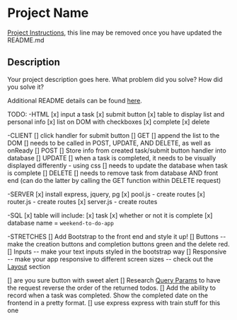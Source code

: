 # Project Name

[Project Instructions](./INSTRUCTIONS.md), this line may be removed once you have updated the README.md

## Description

Your project description goes here. What problem did you solve? How did you solve it?

Additional README details can be found [here](https://github.com/PrimeAcademy/readme-template/blob/master/README.md).


TODO:
-HTML
[x] input a task
[x] submit button
[x] table to display list and personal info
[x] list on DOM with checkboxes 
    [x] complete
    [x] delete

-CLIENT
[] click handler for submit button
[] GET
    [] append the list to the DOM
    [] needs to be called in POST, UPDATE, AND DELETE, as well as onReady
[] POST
    [] Store info from created task/submit button handler into database
[] UPDATE
    [] when a task is completed, it needs to be visually displayed differently - using css
    [] needs to update the database when task is complete
[] DELETE
    [] needs to remove task from database AND front end (can do the latter by calling the GET function within DELETE request)

-SERVER
[x] install express, jquery, pg
[x] pool.js - create routes
[x] router.js - create routes
[x] server.js - create routes

-SQL
[x] table will include:
    [x] task
    [x] whether or not it is complete
    [x] database name = `weekend-to-do-app`

-STRETCHES
   []  Add Bootstrap to the front end and style it up!
      []  Buttons -- make the creation buttons and completion buttons green and the delete red.
      []  Inputs -- make your text inputs styled in the bootstrap way
      []  Responsive -- make your app responsive to different screen sizes -- check out the [Layout](https://getbootstrap.com/docs/4.1/layout/overview/) section

[] are you sure button with sweet alert
[]  Research [Query Params](https://expressjs.com/en/api.html#req.query) to have the request reverse the order of the returned todos. 
[]  Add the ability to record when a task was completed. Show the completed date on the frontend in a pretty format.
    [] use express express with train stuff for this one


